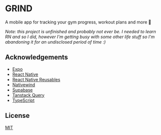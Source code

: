 # GRIND

A mobile app for tracking your gym progress, workout plans and more 💪

_Note: this project is unfinished and probably not ever be. I needed to learn RN and so I did, however I'm getting busy with some other life stuff so I'm abandoning it for an undisclosed period of time :)_

## Acknowledgements

- [Expo](https://docs.expo.dev/)
- [React Native](https://reactnative.dev/docs/getting-started)
- [React Native Reusables](https://rnr-docs.vercel.app/getting-started/initial-setup/)
- [Nativewind](https://www.nativewind.dev/getting-started/installation)
- [Supabase](https://supabase.com/dashboard/project/hjgaaovsgkwmtyneqqzh/api?resource=exercises)
- [Tanstack Query](https://tanstack.com/query/latest)
- [TypeScript](https://www.typescriptlang.org/)

## License

[MIT](https://choosealicense.com/licenses/mit/)
